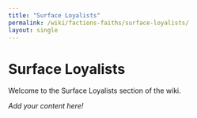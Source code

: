 ```yaml
---
title: "Surface Loyalists"
permalink: /wiki/factions-faiths/surface-loyalists/
layout: single
---
```


# Surface Loyalists

Welcome to the Surface Loyalists section of the wiki.

_Add your content here!_ 